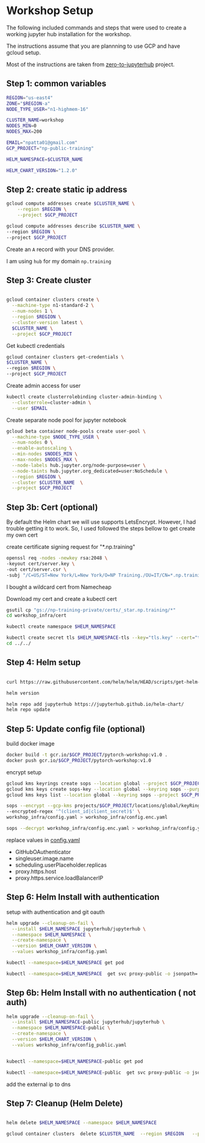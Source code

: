 # Workshop Setup

The following included commands and steps that were used to create a working jupyter hub installation for the workshop.

The instructions assume that you are plannning to use GCP and have gcloud setup.


Most of the instructions are taken from [zero-to-jupyterhub](https://zero-to-jupyterhub.readthedocs.io/en/latest/index.html) project.


## Step 1: common variables

```bash
REGION="us-east4"
ZONE="$REGION-a"
NODE_TYPE_USER="n1-highmem-16"

CLUSTER_NAME=workshop
NODES_MIN=0
NODES_MAX=200

EMAIL="npatta01@gmail.com"
GCP_PROJECT="np-public-training"

HELM_NAMESPACE=$CLUSTER_NAME

HELM_CHART_VERSION="1.2.0"
```

## Step 2: create static ip address

```bash
gcloud compute addresses create $CLUSTER_NAME \
    --region $REGION \
    --project $GCP_PROJECT

gcloud compute addresses describe $CLUSTER_NAME \
--region $REGION \
--project $GCP_PROJECT

```

Create an `A` record with your DNS provider.

I am using `hub` for my domain `np.training`




## Step 3: Create cluster


```bash

gcloud container clusters create \
  --machine-type n1-standard-2 \
  --num-nodes 1 \
  --region $REGION \
  --cluster-version latest \
  $CLUSTER_NAME \
  --project $GCP_PROJECT

```

Get kubectl credentials

```bash
gcloud container clusters get-credentials \
$CLUSTER_NAME \
--region $REGION \
--project $GCP_PROJECT
```

Create admin access for user

```bash
kubectl create clusterrolebinding cluster-admin-binding \
  --clusterrole=cluster-admin \
  --user $EMAIL
```

Create separate node pool for jupyter notebook

```bash
gcloud beta container node-pools create user-pool \
  --machine-type $NODE_TYPE_USER \
  --num-nodes 0 \
  --enable-autoscaling \
  --min-nodes $NODES_MIN \
  --max-nodes $NODES_MAX \
  --node-labels hub.jupyter.org/node-purpose=user \
  --node-taints hub.jupyter.org_dedicated=user:NoSchedule \
  --region $REGION \
  --cluster $CLUSTER_NAME  \
  --project $GCP_PROJECT
```


## Step 3b: Cert (optional)

By default the Helm chart we will use supports LetsEncrypt. However, I had trouble getting it to work.
So, I used followed the steps bellow to get create my own cert

create certificate signing request for "*.np.training"

```bash 
openssl req -nodes -newkey rsa:2048 \
-keyout cert/server.key \
-out cert/server.csr \
-subj "/C=US/ST=New York/L=New York/O=NP Training./OU=IT/CN=*.np.training"
```

I bought a wildcard cert from Namecheap


Download my cert and create a kubectl cert
```bash
gsutil cp "gs://np-training-private/certs/_star.np.training/*"  
cd workshop_infra/cert

kubectl create namespace $HELM_NAMESPACE

kubectl create secret tls $HELM_NAMESPACE-tls --key="tls.key" --cert="tls.crt" --namespace $HELM_NAMESPACE
cd ../../
```

## Step 4: Helm setup

```bash

curl https://raw.githubusercontent.com/helm/helm/HEAD/scripts/get-helm-3 | bash

helm version

helm repo add jupyterhub https://jupyterhub.github.io/helm-chart/
helm repo update

```


## Step 5: Update config file (optional)


build docker image

```bash
docker build -t gcr.io/$GCP_PROJECT/pytorch-workshop:v1.0 .
docker push gcr.io/$GCP_PROJECT/pytorch-workshop:v1.0

```

encrypt setup

```bash
gcloud kms keyrings create sops --location global --project $GCP_PROJECT
gcloud kms keys create sops-key --location global --keyring sops --purpose encryption --project $GCP_PROJECT
gcloud kms keys list --location global --keyring sops --project $GCP_PROJECT
```


```bash
sops --encrypt --gcp-kms projects/$GCP_PROJECT/locations/global/keyRings/sops/cryptoKeys/sops-key \
--encrypted-regex '^(client_id|client_secret)$' \
workshop_infra/config.yaml > workshop_infra/config.enc.yaml
```

```bash
sops --decrypt workshop_infra/config.enc.yaml > workshop_infra/config.yaml
```


replace values in [config.yaml](workshop_infra/config.yaml)

- GitHubOAuthenticator
- singleuser.image.name
- scheduling.userPlaceholder.replicas
- proxy.https.host
- proxy.https.service.loadBalancerIP



## Step 6: Helm Install with authentication

setup with authentication and git oauth
```bash
helm upgrade --cleanup-on-fail \
  --install $HELM_NAMESPACE jupyterhub/jupyterhub \
  --namespace $HELM_NAMESPACE \
  --create-namespace \
  --version $HELM_CHART_VERSION \
  --values workshop_infra/config.yaml

```

```bash
kubectl --namespace=$HELM_NAMESPACE get pod

kubectl --namespace=$HELM_NAMESPACE  get svc proxy-public -o jsonpath='{.status.loadBalancer.ingress[].ip}'
```


## Step 6b: Helm Install with no authentication ( not auth)

```bash
helm upgrade --cleanup-on-fail \
  --install $HELM_NAMESPACE-public jupyterhub/jupyterhub \
  --namespace $HELM_NAMESPACE-public \
  --create-namespace \
  --version $HELM_CHART_VERSION \
  --values workshop_infra/config_public.yaml


kubectl --namespace=$HELM_NAMESPACE-public get pod

kubectl --namespace=$HELM_NAMESPACE-public  get svc proxy-public -o jsonpath='{.status.loadBalancer.ingress[].ip}'
```

add the external ip to dns


## Step 7: Cleanup (Helm Delete)

```bash

helm delete $HELM_NAMESPACE --namespace $HELM_NAMESPACE 

gcloud container clusters  delete $CLUSTER_NAME  --region $REGION   --project $GCP_PROJECT

```